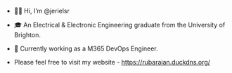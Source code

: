 - 👋🏾 Hi, I’m @jerielsr
- 🎓 An Electrical & Electronic Engineering graduate from the University of Brighton.
- 💼 Currently working as a M365 DevOps Engineer.

- Please feel free to visit my website - https://rubarajan.duckdns.org/

<!---
jerielsr/jerielsr is a ✨ special ✨ repository because its `README.md` (this file) appears on your GitHub profile.
You can click the Preview link to take a look at your changes.
--->
